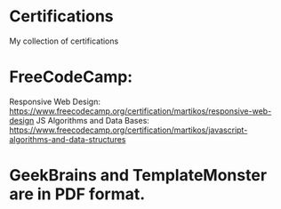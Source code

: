 # Certifications
My collection of certifications

# FreeCodeCamp:
  Responsive Web Design: https://www.freecodecamp.org/certification/martikos/responsive-web-design
  JS Algorithms and Data Bases: https://www.freecodecamp.org/certification/martikos/javascript-algorithms-and-data-structures

# GeekBrains and TemplateMonster are in PDF format.
